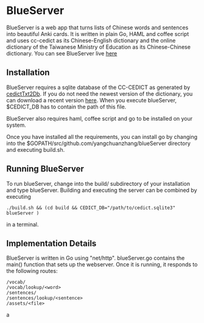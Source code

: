 # BlueServer

BlueServer is a web app that turns lists of Chinese words and sentences into beautiful Anki cards. It is written in plain Go, HAML and coffee script and uses cc-cedict as its Chinese-English dictionary and the online dictionary of the Taiwanese Ministry of Education as its Chinese-Chinese dictionary. You can see BlueServer live [here](http://thebluemandarinlab.com:8080/)

## Installation

BlueServer requires a sqlite database of the CC-CEDICT as generated by [cedictTxt2Db](https://github.com/yangchuanzhang/cedictTxt2Db). If you do not need the newest version of the dictionary, you can download a recent version [here](https://www.dropbox.com/s/277fmaofyaf0dvn/cedict.sqlite3). When you execute blueServer, $CEDICT_DB has to contain the path of this file.

BlueServer also requires haml, coffee script and go to be installed on your system.

Once you have installed all the requirements, you can install go by changing into the $GOPATH/src/github.com/yangchuanzhang/blueServer directory and executing build.sh. 

## Running BlueServer

To run blueServer, change into the build/ subdirectory of your installation and type blueServer. Building and executing the server can be combined by executing

    ./build.sh && (cd build && CEDICT_DB="/path/to/cedict.sqlite3" blueServer )

in a terminal.

## Implementation Details

BlueServer is written in Go using "net/http". blueServer.go contains the main() function that sets up the webserver. Once it is running, it responds to the following routes:

    /vocab/
    /vocab/lookup/<word>
    /sentences/
    /sentences/lookup/<sentence>
    /assets/<file>

a